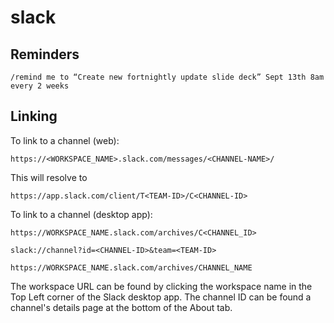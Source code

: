 # slack

## Reminders

```
/remind me to “Create new fortnightly update slide deck” Sept 13th 8am every 2 weeks
```

## Linking

To link to a channel (web):

```
https://<WORKSPACE_NAME>.slack.com/messages/<CHANNEL-NAME>/
```

This will resolve to

```
https://app.slack.com/client/T<TEAM-ID>/C<CHANNEL-ID>
```

To link to a channel (desktop app):

```
https://WORKSPACE_NAME.slack.com/archives/C<CHANNEL_ID>

slack://channel?id=<CHANNEL-ID>&team=<TEAM-ID>

https://WORKSPACE_NAME.slack.com/archives/CHANNEL_NAME
```

The workspace URL can be found by clicking the workspace name in the Top Left corner of the Slack desktop app.
The channel ID can be found a channel's details page at the bottom of the About tab.
